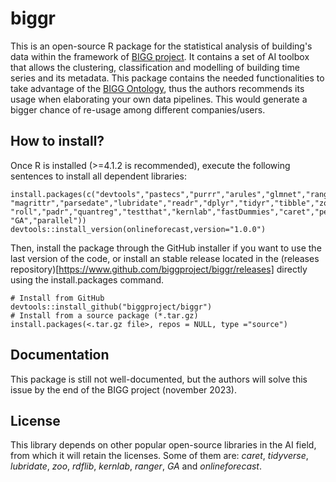 # biggr

This is an open-source R package for the statistical analysis of building's data within the framework of [BIGG project](https://www.bigg-project.eu). It contains a set of AI toolbox that allows the clustering, classification and modelling of building time series and its metadata. This package contains the needed functionalities to take advantage of the [BIGG Ontology](http://www.github.com/biggproject/Ontology), thus the authors recommends its usage when elaborating your own data pipelines. This would generate a bigger chance of re-usage among different companies/users.

## How to install?
Once R is installed (>=4.1.2 is recommended), execute the following sentences to install all dependent libraries:
```
install.packages(c("devtools","pastecs","purrr","arules","glmnet","ranger","rdflib",
"magrittr","parsedate","lubridate","readr","dplyr","tidyr","tibble","zoo",
"roll","padr","quantreg","testthat","kernlab","fastDummies","caret","penalized",
"GA","parallel"))
devtools::install_version(onlineforecast,version="1.0.0")
```
Then, install the package through the GitHub installer if you want to use the last version of the code, or install an stable release located in the (releases repository)[https://www.github.com/biggproject/biggr/releases] directly using the install.packages command.

```
# Install from GitHub
devtools::install_github("biggproject/biggr")
# Install from a source package (*.tar.gz)
install.packages(<.tar.gz file>, repos = NULL, type ="source")
```

## Documentation
This package is still not well-documented, but the authors will solve this issue by the end of the BIGG project (november 2023).

## License
This library depends on other popular open-source libraries in the AI field, from which it will retain the licenses. Some of them are: *caret*, *tidyverse*, *lubridate*, *zoo*, *rdflib*, *kernlab*, *ranger*, *GA* and *onlineforecast*.
